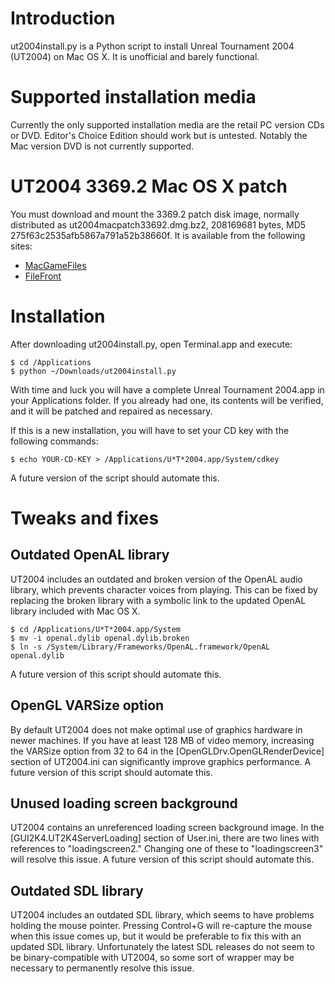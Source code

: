 Introduction
============

ut2004install.py is a Python script to install Unreal Tournament 2004
(UT2004) on Mac OS X. It is unofficial and barely functional.

Supported installation media
============================

Currently the only supported installation media are the retail PC
version CDs or DVD. Editor's Choice Edition should work but is
untested. Notably the Mac version DVD is not currently supported.

UT2004 3369.2 Mac OS X patch
============================

You must download and mount the 3369.2 patch disk image, normally
distributed as ut2004macpatch33692.dmg.bz2, 208169681 bytes,
MD5 275f63c2535afb5867a791a52b38660f. It is available from the
following sites:

* [MacGameFiles](http://www.macgamefiles.com/detail.php?item=18155)
* [FileFront](http://unrealtournament2004.filefront.com/file/UT2004_33692_patch_for_Mac_OS_X;56261)

Installation
============

After downloading ut2004install.py, open Terminal.app and execute:

    $ cd /Applications
    $ python ~/Downloads/ut2004install.py

With time and luck you will have a complete Unreal Tournament 2004.app
in your Applications folder. If you already had one, its contents will
be verified, and it will be patched and repaired as necessary.

If this is a new installation, you will have to set your CD key with
the following commands:

    $ echo YOUR-CD-KEY > /Applications/U*T*2004.app/System/cdkey

A future version of the script should automate this.

Tweaks and fixes
================

Outdated OpenAL library
-----------------------

UT2004 includes an outdated and broken version of the OpenAL audio
library, which prevents character voices from playing. This can be
fixed by replacing the broken library with a symbolic link to the
updated OpenAL library included with Mac OS X.

    $ cd /Applications/U*T*2004.app/System
    $ mv -i openal.dylib openal.dylib.broken
    $ ln -s /System/Library/Frameworks/OpenAL.framework/OpenAL openal.dylib

A future version of this script should automate this.

OpenGL VARSize option
---------------------

By default UT2004 does not make optimal use of graphics hardware in
newer machines. If you have at least 128 MB of video memory, increasing
the VARSize option from 32 to 64 in the [OpenGLDrv.OpenGLRenderDevice]
section of UT2004.ini can significantly improve graphics performance.
A future version of this script should automate this.

Unused loading screen background
--------------------------------

UT2004 contains an unreferenced loading screen background image. In the
[GUI2K4.UT2K4ServerLoading] section of User.ini, there are two lines
with references to "loadingscreen2." Changing one of these to
"loadingscreen3" will resolve this issue. A future version of this
script should automate this.

Outdated SDL library
--------------------

UT2004 includes an outdated SDL library, which seems to have problems
holding the mouse pointer. Pressing Control+G will re-capture the mouse
when this issue comes up, but it would be preferable to fix this with
an updated SDL library. Unfortunately the latest SDL releases do not
seem to be binary-compatible with UT2004, so some sort of wrapper may
be necessary to permanently resolve this issue.
